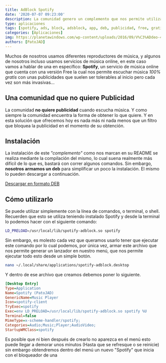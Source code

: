 ```yaml
---
title: AdBlock Spotify
date: '2020-07-07 09:23:00'
description: La comunidad genero un complemento que nos permite utilizar Spotify sin nececidad de escuchar la molesta publicidad
type: aplicaciones
tags: [spotify, ads, block, adsblock, app, deb, publicidad, free, gratis]
categories: [Aplicaciones]
img: https://planetawindows.com/wp-content/uploads/2016/09/V%C3%ADdeo-43-1200x675.jpg
authors: [PatoJAD]
---
```


Muchos de nosotros usamos diferentes reproductores de música, y algunos de nosotros incluso usamos servicios de música online, en este caso vamos a hablar de una en específico: **Spotify**, un servicio de música online que cuenta con una versión Free la cual nos permite escuchar música _100% gratis_ con unas publicidades que suelen ser tolerables al inicio pero cada vez son más invasivas...

## Una comunidad que no quiere Publicidad

La comunidad **no quiere publicidad** cuando escucha música. Y como siempre la comunidad encuentra la forma de obtener lo que quiere. Y en esta solución que ofrecemos hoy es nada más ni nada menos que un filtro que bloquea la publicidad en el momento de su obtención.

## Instalación

La instalación de este _"complemento"_ como nos marcan en su README se realiza mediante la compilación del mismo, lo cual suena realmente más difícil de lo que es, bastará con correr algunos comandos. Sin embargo, **nosotros armamos un deb** para simplificar un poco la instalación. El mismo lo pueden descargar a continuación.

[Descargar en formato DEB](https://www.mediafire.com/file/ag5vyxovkv53f15/spotify-adblock_1-PatoJAD_amd64.deb/file)

## Cómo utilizarlo

Se puede utilizar simplemente con la línea de comandos, o terminal, o shell. Recuerden que esto se utiliza teniendo instalado Spotify y desde la terminal lo podemos hacer con el siguiente comando:

```zsh
LD_PRELOAD=/usr/local/lib/spotify-adblock.so spotify
```

Sin embargo, es molesto cada vez que queramos usarlo tener que ejecutar este comando por lo cual podemos, por única vez, armar este archivo que nos permite generar un lanzador en nuestro menú, que nos permite ejecutar todo esto desde un simple botón.

```zsh
nano ~/.local/share/applications/spotify-adblock.desktop
```

Y dentro de ese archivo que creamos debemos poner lo siguiente.

```cfg
[Desktop Entry]
Type=Application
Name=Spotify (PatoJAD)
GenericName=Music Player
Icon=spotify-client
TryExec=spotify
Exec=env LD_PRELOAD=/usr/local/lib/spotify-adblock.so spotify %U
Terminal=false
MimeType=x-scheme-handler/spotify;
Categories=Audio;Music;Player;AudioVideo;
StartupWMClass=spotify
```

Es posible que ni bien después de crearlo no aparezca en el menú esto puede llegar a demorar unos minutos (Hasta que se refresque o se reinicie) sin embargo obtendremos dentro del menú un nuevo "Spotify" que inicia con el bloqueador de una
